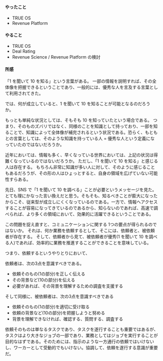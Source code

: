 #### やったこと
- TRUE OS
- Revenue Platform

#### やること
- TRUE OS
- Deal Rating
- Revenue Science / Revenue Platform の検討

#### 所感
「1 を聞いて 10 を知る」という言葉がある。
一部の情報を説明すれば、その全体像を把握できるということであり、一般的には、優秀な人を言及する言葉として利用されてきた。

では、何が成立していると、1 を聞いて 10 を知ることが可能となるのだろうか。

もっとも単純な状況としては、そもそも 10 を知っていたという場合である。
つまり、そのものズバリではなく、同様のことを知識として持っており、一部を知ることで、知識によって全体像が補完されるという状況である。恐らく、もともとの言葉としては、そのような知識を持っている人 = 優秀な人という定義になっていたのではないだろうか。

近年においては、情報も多く、早くなっている世界においては、上記の状況は得難くなっているのではないだろうか。
ただし、「1 を聞いて 10 を知る」と感じる人は存在する。
もちろん非常に知識が多い人に対して、そのように感じることもあるだろうが、その形の人はひょっとすると、自身の領域を広げていない可能性すらある。

先日、SNS で「1 を聞いて 10 を調べる」ことが必要というメッセージを見た。
とても理にかなった言い換えだと思う。そもそも、知るべきことが膨大になったからこそ、従来型が成立しにくくなっているのである。一方で、情報へアクセスすることが容易になってきているのであるから、知らないのであれば、高速で調べられば、より多くの領域において、効果的に活躍できるということである。

この問題を捉え直すと、コミュニケーションに関する 1つの要点が得られるのではないか。
それは、何か業務を依頼するとして、そこには、依頼者と、被依頼者が存在する。
そして、依頼者から見て、被依頼者が優秀(1 を聞いて 10 を調べる人)であれば、効率的に業務を推進することができることを意味している。

つまり、依頼するというやりとりにおいて、

依頼者は、次の3点を意識すべきである。
- 依頼そのもの(1の部分)を正しく伝える
- その背景など(10の部分)を伝える
- 必要があれば、その背景を理解するための調査を支援する

そして同様に、被依頼者は、次の3点を意識すべきである
- 依頼そのもの(1の部分)を適切に受け取る
- 依頼の背景など(10の部分)を把握しようと努める
- 背景を理解できなければ、確認する、質問する、調査する

依頼そのものは単なるタスクであり、タスクを遂行することも重要ではあるが、タスクはより大きなジョブの一部であり、業務としてはジョブを実行することが目的なはずである。そのためには、指示のような一方通行の依頼ではいけないし、ワーカーとして受動的でもいけない。協調して、依頼を遂行する意識が重要だ。
